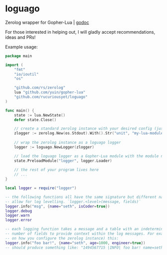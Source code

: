 # loguago
Zerolog wrapper for Gopher-Lua | [godoc](https://godoc.org/github.com/rucuriousyet/loguago)

For those interested in helping out, I will gladly accept recommendations, ideas and PRs!

Example usage:
```go
package main

import (
	"fmt"
	"io/ioutil"
	"os"

	"github.com/rs/zerolog"
	lua "github.com/yuin/gopher-lua"
	"github.com/rucuriousyet/loguago"
)

func main() {
	state := lua.NewState()
	defer state.Close()

	// create a standard zerolog instance with your desired config (just an example)
	zlogger := zerolog.New(os.Stdout).With().Str("unit", "my-lua-module").Logger()
	
	// wrap the zerolog instance as a loguago logger
	logger := loguago.NewLogger(zlogger)

	// load the loguago logger as a Gopher-Lua module with the module name "logger" (used for require)
	state.PreloadModule("logger", logger.Loader)
  
  	// the rest of your program lives here
  	// ...
}
```

```lua
local logger = require("logger")

-- the following functions all have the same signature but different names to
-- allow for log levelling. `logger.<level>(message, fields)`
logger.info("msg", {name="seth", isCoder=true})
logger.debug
logger.warn
logger.error

-- each logging function takes a message and a table with an indeterminate
-- number of fields to provide context within the log messages. For example, (depending
-- on how you configure the zerolog instance) this:
logger.info("foo bar!", {name="seth", age=1000, engineer=true})
-- should produce something like: "1494567715 |INFO| foo bar! name=seth age=1000 engineer=true"
```
